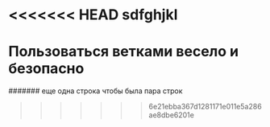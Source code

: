 <<<<<<< HEAD
sdfghjkl
=======
# Пользоваться ветками весело и безопасно
####### еще одна строка чтобы была пара строк
>>>>>>> 6e21ebba367d1281171e011e5a286ae8dbe6201e
